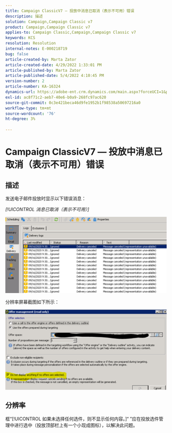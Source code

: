 ```yaml
---
title: Campaign ClassicV7 — 投放中消息已取消（表示不可用）错误
description: 描述
solution: Campaign,Campaign Classic v7
product: Campaign,Campaign Classic v7
applies-to: Campaign Classic,Campaign,Campaign Classic v7
keywords: KCS
resolution: Resolution
internal-notes: E-000218719
bug: false
article-created-by: Marta Zator
article-created-date: 4/29/2022 1:33:01 PM
article-published-by: Marta Zator
article-published-date: 5/4/2022 4:10:45 PM
version-number: 2
article-number: KA-16324
dynamics-url: https://adobe-ent.crm.dynamics.com/main.aspx?forceUCI=1&pagetype=entityrecord&etn=knowledgearticle&id=deaa59df-c0c7-ec11-a7b6-0022480a1d64
exl-id: ac8f71c2-aeb7-40e6-b0a9-268fc97ac620
source-git-commit: 0c3e421beca46d9fe1952b1f98538a50697216a0
workflow-type: tm+mt
source-wordcount: '76'
ht-degree: 3%

---
```


# Campaign ClassicV7 — 投放中消息已取消（表示不可用）错误

## 描述


发送电子邮件投放时显示以下错误消息：

*[!UICONTROL 消息已取消（表示不可用）]*

![](assets/___dfaa59df-c0c7-ec11-a7b6-0022480a1d64___.png)


分辨率屏幕截图如下所示： 


![](assets/___e1aa59df-c0c7-ec11-a7b6-0022480a1d64___.png)


## 分辨率


框“[!UICONTROL 如果未选择任何选件，则不显示任何内容。]“ ”应在投放选件管理中进行选中（投放顶部栏上有一个小现成图标），以解决此问题。
